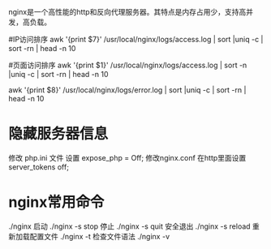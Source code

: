 nginx是一个高性能的http和反向代理服务器。其特点是内存占用少，支持高并发，高负载。






#IP访问排序
awk '{print $7}' /usr/local/nginx/logs/access.log | sort |uniq -c | sort -rn | head -n 10

#页面访问排序
awk '{print $1}' /usr/local/nginx/logs/access.log | sort -n |uniq -c | sort -rn | head -n 10


awk '{print $8}' /usr/local/nginx/logs/error.log | sort |uniq -c | sort -rn | head -n 10


# 隐藏服务器信息
修改 php.ini 文件 设置 expose_php = Off;
修改nginx.conf  在http里面设置 server_tokens off;

# nginx常用命令
./nginx 启动
./nginx -s stop 停止
./nginx -s quit 安全退出
./nginx -s reload 重新加载配置文件
./nginx -t 检查文件语法
./nginx -v
